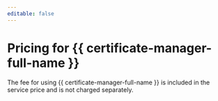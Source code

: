 ```yaml
---
editable: false
---
```

# Pricing for {{ certificate-manager-full-name }}

The fee for using {{ certificate-manager-full-name }} is included in the service price and is not charged separately.

